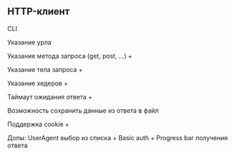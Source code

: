 ## HTTP-клиент

CLI

Указание урла

Указание метода запроса (get, post, …) +

Указание тела запроса +

Указание хедеров +

Таймаут ожидания ответа +

Возможность сохранить данные из ответа в файл

Поддержка cookie +

Допы:
UserAgent выбор из списка +
Basic auth +
Progress bar получения ответа